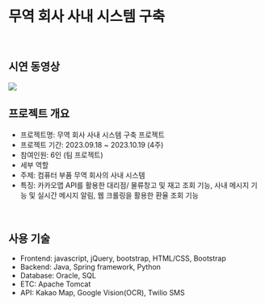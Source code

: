 <h1>무역 회사 사내 시스템 구축</h1><br>

<h2>시연 동영상</h2>
<img src="https://github.com/jungkong76/OMZTeam2023/assets/145302179/41d9757d-5256-4d75-828c-4b5b7de78fd0"/><br/>



<h2>프로젝트 개요</h2>
<ul>
<li>프로젝트명: 무역 회사 사내 시스템 구축 프로젝트</li>
<li>프로젝트 기간: 2023.09.18 ~ 2023.10.19 (4주)</li>
<li>참여인원: 6인 (팀 프로젝트)</li>
    <li>세부 역할</li>
<li>주제: 컴퓨터 부품 무역 회사의 사내 시스템</li>
<li>특징: 카카오맵 API를 활용한 대리점/ 물류창고 및 재고 조회 기능, 사내 메시지 기능 및 실시간 메시지 알림, 웹 크롤링을 활용한 환율 조회 기능</li>
</ul><br/>

<h2>사용 기술</h2>
<ul>
<li>Frontend: javascript, jQuery, bootstrap, HTML/CSS, Bootstrap</li>
<li>Backend: Java, Spring framework, Python</li>
<li>Database: Oracle, SQL</li>
<li>ETC: Apache Tomcat</li>
<li>API: Kakao Map, Google Vision(OCR), Twilio SMS</li>
</ul>
